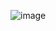 ![image](https://user-images.githubusercontent.com/62652109/235322499-16c00178-b4f8-4458-9b72-25b0ce4cee28.png)
